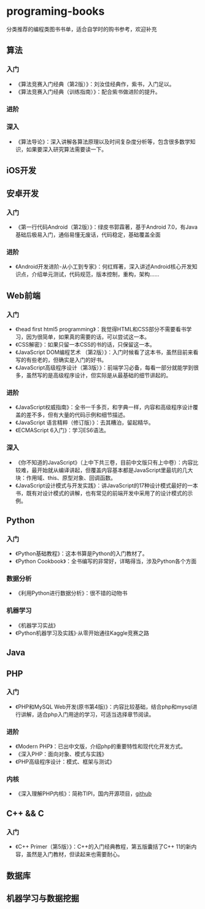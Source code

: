 # programing-books
分类推荐的编程类图书书单，适合自学时的购书参考，欢迎补充

## 算法
### 入门
- 《算法竞赛入门经典（第2版）》：刘汝佳经典作，紫书，入门足以。
- 《算法竞赛入门经典（训练指南）》：配合紫书做进阶的提升。
### 进阶

### 深入
- 《算法导论》：深入讲解各算法原理以及时间复杂度分析等，包含很多数学知识，如果要深入研究算法需要读一下。
## iOS开发


## 安卓开发
### 入门
- 《第一行代码Android（第2版）》：绿皮书郭霖著，基于Android 7.0，有Java基础后极易入门，通俗易懂无废话，代码稳定，基础覆盖全面
### 进阶
- 《Android开发进阶-从小工到专家》：何红辉著，深入讲述Android核心开发知识点，介绍单元测试，代码规范，版本控制，重构，架构……
## Web前端
### 入门
- 《head first html5 programming》：我觉得HTML和CSS部分不需要看书学习，因为很简单，如果真的需要的话，可以尝试这一本。
- 《CSS解密》：如果只留一本CSS的书的话，只保留这一本。
- 《JavaScript DOM编程艺术 （第2版）》：入门时候看了这本书，虽然目前来看写的有些老的，但确实是入门的好书。
- 《JavaScript高级程序设计（第3版）》：前端学习必备，每看一部分就能学到很多，虽然写的是高级程序设计，但实际是从最基础的细节讲起的。
### 进阶
- 《JavaScript权威指南》：全书一千多页，和字典一样，内容和高级程序设计覆盖的差不多，但有大量的代码示例和细节描述。
- 《JavaScript 语言精粹（修订版）》：去其糟泊，留起精华。
- 《ECMAScript 6入门》：学习ES6语法。
### 深入
- 《你不知道的JavaScript》（上中下共三卷，目前中文版只有上中卷）：内容比较难，最开始就从编译讲起，但覆盖内容基本都是JavaScript里最坑的几大块：作用域、this、原型对象、回调函数。
- 《JavaScript设计模式与开发实践》：讲JavaScript的17种设计模式最好的一本书，既有对设计模式的讲解，也有常见的前端开发中采用了的设计模式的示例。
## Python
### 入门
- 《Python基础教程》：这本书算是Python的入门教材了。
- 《Python Cookbook》：全书编写的非常好，详略得当，涉及Python各个方面
### 数据分析
- 《利用Python进行数据分析》：很不错的动物书
### 机器学习
- 《机器学习实战》
- 《Python机器学习及实践》·从零开始通往Kaggle竞赛之路
## Java


## PHP
### 入门
- 《PHP和MySQL Web开发(原书第4版)》：内容比较基础，结合php和mysql进行讲解，适合php入门用途的学习，可适当选择章节阅读。
### 进阶
- 《Modern PHP》：已出中文版，介绍php的重要特性和现代化开发方式。
- 《深入PHP：面向对象、模式与实践》
- 《PHP高级程序设计：模式、框架与测试》
### 内核
- 《深入理解PHP内核》：简称TIPI，国内开源项目，[github](https://github.com/reeze/tipi)

## C++ && C
### 入门
- 《C++ Primer（第5版）》：C++的入门经典教程，第五版囊括了C++ 11的新内容，虽然是入门教材，但读起来也需要耐心。
## 数据库


## 机器学习与数据挖掘
